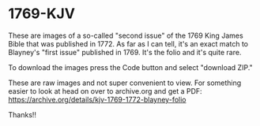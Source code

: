 # 1769-KJV

These are images of a so-called "second issue" of the 1769 King James Bible that was published in 1772. As far as I can tell, it's an exact match to Blayney's "first issue" published in 1769. It's the folio and it's quite rare.

To download the images press the Code button and select "download ZIP."

These are raw images and not super convenient to view. For something easier to look at head on over to archive.org and get a PDF:
https://archive.org/details/kjv-1769-1772-blayney-folio


Thanks!!
